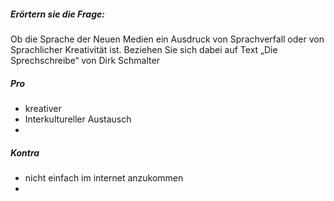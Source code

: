 ##### Erörtern sie die Frage:
Ob die Sprache der Neuen Medien ein Ausdruck von Sprachverfall oder von Sprachlicher Kreativität ist. Beziehen Sie sich dabei auf Text „Die Sprechschreibe“ von Dirk Schmalter

##### Pro
- kreativer
- Interkultureller Austausch
- 

##### Kontra
- nicht einfach im internet anzukommen
- 